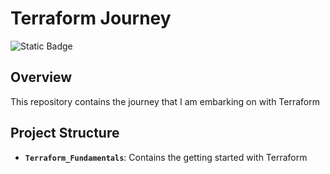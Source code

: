# Terraform Journey

![Static Badge](https://img.shields.io/badge/Terraform-terraform?style=flat&logo=terraform&logoColor=white&logoSize=auto&color=%23844FBA)

## Overview

This repository contains the journey that I am embarking on with Terraform

## Project Structure

- **`Terraform_Fundamentals`**: Contains the getting started with Terraform
